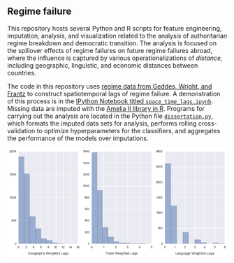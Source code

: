 ## Regime failure

This repository hosts several Python and R scripts for feature engineering, imputation, analysis, and visualization related to the analysis of authoritarian regime breakdown and democratic transition. The analysis is focused on the spillover effects of regime failures on future regime failures abroad, where the influence is captured by various operationalizations of *distance*, including geographic, linguistic, and economic distances between countries. 

The code in this repository uses [regime data from Geddes, Wright, and Frantz](http://dictators.la.psu.edu/ 'Autocratic Regimes') to construct spatiotemporal lags of regime failure. A demonstration of this process is in the [IPython Notebook titled `space_time_lags.ipynb`](https://github.com/thomasbrawner/regime_failure/blob/master/space_time_lags.ipynb). Missing data are imputed with the [Amelia II library in R](http://gking.harvard.edu/amelia 'Amelia II: A Program for Missing Data'). Programs for carrying out the analysis are located in the Python file [`dissertation.py`](https://github.com/thomasbrawner/regime_failure/blob/master/dissertation.py'), which formats the imputed data sets for analysis, performs rolling cross-validation to optimize hyperparameters for the classifiers, and aggregates the performance of the models over imputations. 

<img src="images/failure_lags.png" width="750px">
